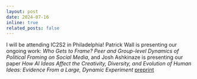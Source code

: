 ```yaml
---
layout: post
date: 2024-07-16
inline: true
related_posts: false
---
```


I will be attending IC2S2 in Philadelphia! Patrick Wall is presenting our ongoing work: _Who Gets to Frame? Peer and Group-level Dynamics of Political Framing on Social Media_, and Josh Ashkinaze is presenting our paper _How AI Ideas Affect the Creativity, Diversity, and Evolution of Human Ideas: Evidence From a Large, Dynamic Experiment_ [preprint](https://arxiv.org/abs/2401.13481)
